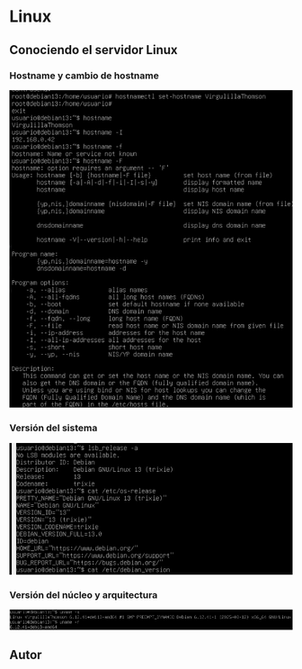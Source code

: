 # Linux

## Conociendo el servidor Linux
### Hostname y cambio de hostname
![Hostname](/img/image.png)

### Versión del sistema
![Version](/img/version_sistema.png)

### Versión del núcleo y arquitectura
![Version](/img/uname.png)

## Autor
